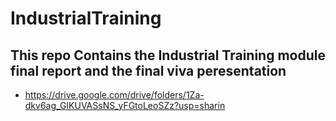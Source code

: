 # IndustrialTraining
## This repo Contains the Industrial Training module final report and the final viva peresentation
- https://drive.google.com/drive/folders/1Za-dkv6ag_GIKUVASsNS_yFGtoLeoSZz?usp=sharin 
